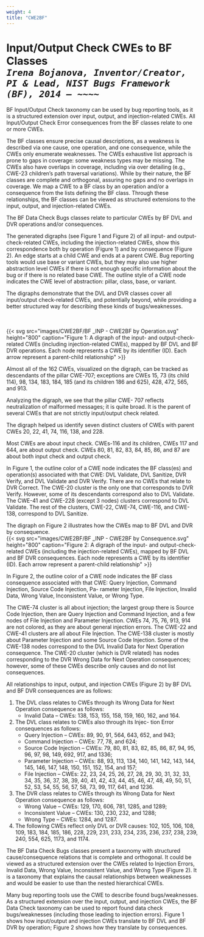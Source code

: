 ```yaml
---
weight: 4
title: "CWE2BF"
---
```

# Input/Output Check CWEs to BF Classes <br/>_`Irena Bojanova, Inventor/Creator, PI & Lead, NIST Bugs Framework (BF), 2014 – ~~~~`_

BF Input/Output Check taxonomy can be used by bug reporting tools, as it is a structured extension over input, output, and injection-related CWEs. All Input/Output Check Error consequences from the BF classes relate to one or more CWEs.

The BF classes ensure precise causal descriptions, as a weakness is described via one cause, one operation, and one consequence, while the CWEs only enumerate weaknesses. The CWEs exhaustive list approach is prone to gaps in coverage: some weakness types may be missing. The CWEs also have overlaps in coverage, including via over detailing (e.g., CWE-23 children’s path traversal variations). While by their nature, the BF classes are complete and orthogonal, assuring no gaps and no overlaps in coverage. We map a CWE to a BF class by an operation and/or a consequence from the lists defining the BF class. Through these relationships, the BF classes can be viewed as structured extensions to the input, output, and injection-related CWEs.

The BF Data Check Bugs classes relate to particular CWEs by BF DVL and DVR operations and/or consequences. 

The generated digraphs (see Figure 1 and Figure 2) of all input- and output-check-related CWEs, including the injection-related CWEs, show this correspondence both by operation (Figure 1) and by consequence (Figure 2). An edge starts at a child CWE and ends at a parent CWE. Bug reporting tools would use base or variant CWEs, but they may also use higher abstraction level CWEs if there is not enough specific information about the bug or if there is no related base CWE. The outline style of a CWE node indicates the CWE level of abstraction: pillar, class, base, or variant. 

The digraphs demonstrate that the DVL and DVR classes cover all input/output check-related CWEs, and potentially beyond, while providing a better structured way for describing these kinds of bugs/weaknesses.

<br/><br/>
{{< svg src="images/CWE2BF/BF _INP - CWE2BF by Operation.svg" height="800" caption="Figure 1: A digraph of the input- and output-check-related CWEs (including injection-related CWEs), mapped by BF DVL and BF DVR operations. Each node represents a CWE by its identifier (ID). Each arrow represent a parent-child relationship" >}}

Almost all of the 162 CWEs, visualized on the digraph, can be tracked as descendants of the pillar CWE-707; exceptions are CWEs 15, 73 (its child 114), 98, 134, 183, 184, 185 (and its children 186 and 625), 428, 472, 565, and 913.

Analyzing the digraph, we see that the pillar CWE- 707 reflects neutralization of malformed messages; it is quite broad. It is the parent of several CWEs that are not strictly input/output check related.

The digraph helped us identify seven distinct clusters of CWEs with parent CWEs 20, 22, 41, 74, 116, 138, and 228.

Most CWEs are about input check. CWEs-116 and its children, CWEs 117 and 644, are about output check. CWEs 80, 81, 82, 83, 84, 85, 86, and 87 are about both input check and output check.

In Figure 1, the outline color of a CWE node indicates the BF class(es) and operation(s) associated with that CWE: DVL Validate, DVL Sanitize, DVR Verify, and DVL Validate and DVR Verify. There are no CWEs that relate to DVR Correct. The CWE-20 cluster is the only one that corresponds to DVR Verify. However, some of its descendants correspond also to DVL Validate. The CWE-41 and CWE-228 (except 3 nodes) clusters correspond to DVL Validate. The rest of the clusters, CWE-22, CWE-74, CWE-116, and CWE-138, correspond to DVL Sanitize.

The digraph on Figure 2 illustrates how the CWEs map to BF DVL and DVR by consequence.
<br/>
{{< svg src="images/CWE2BF/BF _INP - CWE2BF by Consequence.svg" height="800" caption="Figure 2: A digraph of the input- and output-check-related CWEs (including the injection-related CWEs), mapped by BF DVL and BF DVR consequences. Each node represents a CWE by its identifier (ID). Each arrow represent a parent-child relationship" >}}

In Figure 2, the outline color of a CWE node indicates the BF class consequence associated with that CWE: Query Injection, Command Injection, Source Code Injection, Pa- rameter Injection, File Injection, Invalid Data, Wrong Value, Inconsistent Value, or Wrong Type.

The CWE-74 cluster is all about injection; the largest group there is Source Code Injection, then are Query Injection and Command Injection, and a few nodes of File Injection and Parameter Injection. CWEs 74, 75, 76, 913, 914 are not colored, as they are about general injection errors. The CWE-22 and CWE-41 clusters are all about File Injection. The CWE-138 cluster is mostly about Parameter Injection and some Source Code Injection. Some of the CWE-138 nodes correspond to the DVL Invalid Data for Next Operation consequence. The CWE-20 cluster (which is DVR related) has nodes corresponding to the DVR Wrong Data for Next Operation consequences; however, some of these CWEs describe only causes and do not list consequences.

All relationships to input, output, and injection CWEs (Figure 2) by BF DVL and BF DVR consequences are as follows:

1.  The DVL class relates to CWEs through its Wrong Data for Next Operation consequence as follows:
    * Invalid Data – CWEs: 138, 153, 155, 158, 159, 160, 162, and 164.
2.  The DVL class relates to CWEs also through its Injec- tion Error consequences as follows:
    * Query Injection – CWEs: 89, 90, 91, 564, 643, 652, and 943;
    * Command Injection – CWEs: 77, 78, and 624;
    * Source Code Injection – CWEs: 79, 80, 81, 83, 82, 85, 86, 87, 94, 95, 96, 97, 98, 149, 692, 917, and 1336;
    * Parameter Injection – CWEs: 88, 93, 113, 134, 140, 141, 142, 143, 144, 145, 146, 147, 148, 150, 151, 152, 154, and 157;
    * File Injection – CWEs: 22, 23, 24, 25, 26, 27, 28, 29, 30, 31, 32, 33, 34, 35, 36, 37, 38, 39, 40, 41, 42, 43, 44, 45, 46, 47, 48, 49, 50, 51, 52, 53, 54, 55, 56, 57, 58, 73, 99, 117, 641, and 1236.
3.  The DVR class relates to CWEs through its Wrong Data for Next Operation consequence as follows:
    * Wrong Value – CWEs: 129, 170, 606, 781, 1285, and 1289;
    * Inconsistent Value – CWEs: 130, 230, 232, and 1288;
    * Wrong Type – CWEs: 1284, and 1287.
4.  The following CWEs reflect only DVL or DVR causes: 102, 105, 106, 108, 109, 183, 184, 185, 186, 228, 229, 231, 233, 234, 235, 236, 237, 238, 239, 240, 554, 625, 1173, and 1174.

The BF Data Check Bugs classes present a taxonomy with structured cause/consequence relations that is complete and orthogonal. It could be viewed as a structured extension over the CWEs related to Injection Errors, Invalid Data, Wrong Value, Inconsistent Value, and Wrong Type (Figure 2). It is a taxonomy that explains the causal relationships between weaknesses and would be easier to use than the nested hierarchical CWEs.

Many bug reporting tools use the CWE to describe found bugs/weaknesses. As a structured extension over the input, output, and injection CWEs, the BF Data Check taxonomy can be used to report found data check bugs/weaknesses (including those leading to injection errors). Figure 1 shows how input/output and injection CWEs translate to BF DVL and BF DVR by operation; Figure 2 shows how they translate by consequences.